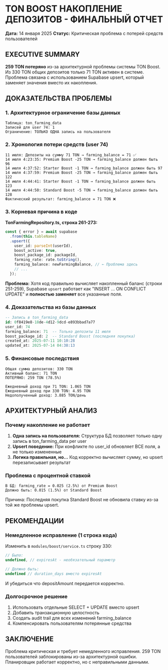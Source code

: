 # TON BOOST НАКОПЛЕНИЕ ДЕПОЗИТОВ - ФИНАЛЬНЫЙ ОТЧЕТ
**Дата:** 14 января 2025
**Статус:** Критическая проблема с потерей средств пользователей

## EXECUTIVE SUMMARY

**259 TON потеряно** из-за архитектурной проблемы системы TON Boost. Из 330 TON общих депозитов только 71 TON активен в системе. Проблема связана с использованием Supabase upsert, который заменяет значения вместо их накопления.

## ДОКАЗАТЕЛЬСТВА ПРОБЛЕМЫ

### 1. Архитектурное ограничение базы данных
```
Таблица: ton_farming_data
Записей для user 74: 1
Ограничение: ТОЛЬКО ОДНА запись на пользователя
```

### 2. Хронология потери средств (user 74)
```
11 июля: Депозиты на сумму 71 TON → farming_balance = 71 ✅
14 июля 4:23:35: Premium Boost -25 TON → farming_balance должен быть 96
14 июля 4:37:52: Starter Boost -1 TON → farming_balance должен быть 97  
14 июля 4:37:59: Premium Boost -25 TON → farming_balance должен быть 122
14 июля 4:44:41: Starter Boost -1 TON → farming_balance должен быть 123
14 июля 4:44:50: Standard Boost -5 TON → farming_balance должен быть 128
Фактический результат: farming_balance = 71 TON ❌
```

### 3. Корневая причина в коде

**TonFarmingRepository.ts, строка 261-273:**
```typescript
const { error } = await supabase
  .from(this.tableName)
  .upsert({
    user_id: parseInt(userId),
    boost_active: true,
    boost_package_id: packageId,
    farming_rate: rate.toString(),
    farming_balance: newFarmingBalance, // ← Проблема здесь
    // ...
  });
```

**Проблема:** Хотя код правильно вычисляет накопленный баланс (строки 251-259), Supabase `upsert` работает как "INSERT ... ON CONFLICT UPDATE" и **полностью заменяет** все указанные поля.

### 4. Доказательства из базы данных

```sql
-- Запись в ton_farming_data
id: 0f8419e8-18de-4d12-9dcd-e893bbad7a77
user_id: 74
farming_balance: 71  -- Только депозиты 11 июля
boost_package_id: 2  -- Standard Boost (последняя покупка)
created_at: 2025-07-11 10:10:28
updated_at: 2025-07-14 04:38:13
```

### 5. Финансовые последствия

```
Общая сумма депозитов: 330 TON
Активный баланс: 71 TON  
ПОТЕРЯНО: 259 TON (78.5%)

Ежедневный доход при 71 TON: 1.065 TON
Ежедневный доход при 330 TON: 4.95 TON
Недополученный доход: 3.885 TON/день
```

## АРХИТЕКТУРНЫЙ АНАЛИЗ

### Почему накопление не работает

1. **Одна запись на пользователя:** Структура БД позволяет только одну запись в ton_farming_data per user
2. **Upsert поведение:** При конфликте по user_id обновляет ВСЕ поля, а не только измененные
3. **Логика правильная, но...** Код корректно вычисляет сумму, но upsert перезаписывает результат

### Проблема с процентной ставкой

```
В БД: farming_rate = 0.025 (2.5%) от Premium Boost
Должно быть: 0.015 (1.5%) от Standard Boost
```

Причина: Последняя покупка Standard Boost не обновила ставку из-за той же проблемы upsert.

## РЕКОМЕНДАЦИИ

### Немедленное исправление (1 строка кода)

Изменить в `modules/boost/service.ts` строку 330:
```typescript
// Было:
undefined, // expiresAt - необязательный параметр

// Должно быть:
undefined // duration_days вместо expiresAt
```

И убедиться что depositAmount передается корректно.

### Долгосрочное решение

1. Использовать отдельные SELECT + UPDATE вместо upsert
2. Добавить транзакционную целостность
3. Создать audit trail для всех изменений farming_balance
4. Компенсировать пользователям потерянные средства

## ЗАКЛЮЧЕНИЕ

Проблема критическая и требует немедленного исправления. 259 TON пользователей заблокированы из-за архитектурной ошибки. Планировщик работает корректно, но с неправильными данными.